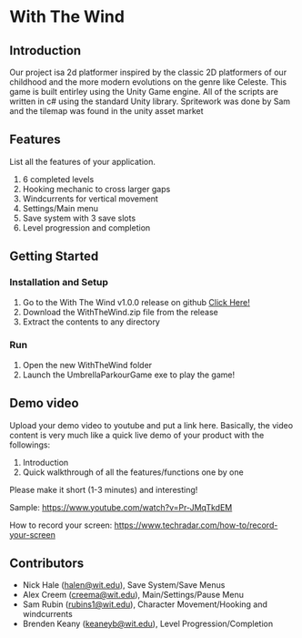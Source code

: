 # With The Wind

## Introduction

Our project isa 2d platformer inspired by the classic 2D platformers of our childhood and the more modern evolutions on the genre like Celeste.
This game is built entirley using the Unity Game engine. All of the scripts are written in c# using the standard Unity library. Spritework was done by Sam and the tilemap was found in the unity asset market

## Features
List all the features of your application.
1. 6 completed levels
2. Hooking mechanic to cross larger gaps
3. Windcurrents for vertical movement
4. Settings/Main menu
5. Save system with 3 save slots
6. Level progression and completion

## Getting Started
### Installation and Setup
1. Go to the With The Wind v1.0.0 release on github [Click Here!](https://github.com/lunaaar/Umbrella-Game/releases/tag/Release%2FDownload)
2. Download the WithTheWind.zip file from the release
3. Extract the contents to any directory

### Run
1. Open the new WithTheWind folder
2. Launch the UmbrellaParkourGame exe to play the game!

## Demo video

Upload your demo video to youtube and put a link here. Basically, the video content is very much like a quick live demo of your product with the followings:
1. Introduction
2. Quick walkthrough of all the features/functions one by one

Please make it short (1-3 minutes) and interesting!

Sample: https://www.youtube.com/watch?v=Pr-JMqTkdEM

How to record your screen: https://www.techradar.com/how-to/record-your-screen

## Contributors

* Nick Hale (halen@wit.edu), Save System/Save Menus
* Alex Creem (creema@wit.edu), Main/Settings/Pause Menu
* Sam Rubin (rubins1@wit.edu), Character Movement/Hooking and windcurrents
* Brenden Keany (keaneyb@wit.edu), Level Progression/Completion


